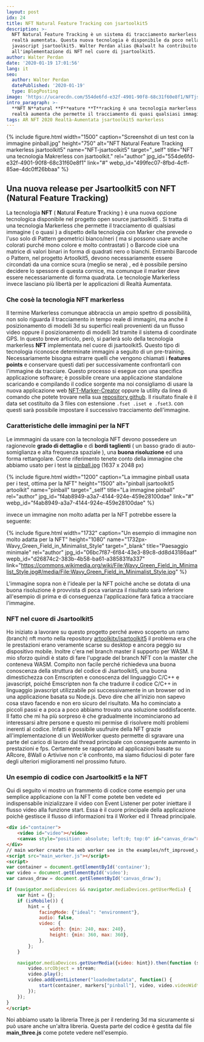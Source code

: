 ```yaml
---
layout: post
idx: 24
title: NFT Natural Feature Tracking con jsartoolkit5
description: >-
  NFT Natural Feature Tracking è un sistema di tracciamento markerless per la
  realtà aumentata. Questa nuova tecnologia è disponibile da poco nella libreria
  javascript jsartoolkit5. Walter Perdan alias @kalwalt ha contribuito
  all'implementazione di NFT nel cuore di jsartoolkit5.
author: Walter Perdan
date: '2020-01-19 17:01:56'
lang: it
seo:
  author: Walter Perdan
  datePublished: '2020-01-19'
  type: BlogPosting
image: 'https://ucarecdn.com/554de6fd-e32f-4901-90f8-68c31f60e8f1/NFTjsartoolkit5.jpeg'
intro_paragraph: >-
  **NFT N**atural **F**eature **T**racking è una tecnologia markerless per la
  realtà aumenta che permette il tracciamento di quasi qualsiasi immagine.
tags: AR NFT 2020 Realtà-Aumentata jsartoolkit5 markerless
---
```

{% include figure.html width="1500" caption="Screenshot di un test con la immagine pinball.jpg" height="750" alt="NFT Natural Feature Tracking markerless jsartoolkit5" name="NFT-jsartoolkit5" target="_self" title="NFT una tecnologia Makrerless con jsartoolkit." rel="author" jpg_id="554de6fd-e32f-4901-90f8-68c31f60e8f1" link="#" webp_id="499fec07-8fbd-4cff-85ae-4dc0ff26bbaa" %}

## Una nuova release per Jsartoolkit5 con NFT (Natural Feature Tracking)

La tecnologia **NFT** ( **N**atural **F**eature **T**racking ) è una nuova opzione tecnologica disponibile nel progetto open source jsartoolkit5 . Si tratta di una tecnologia Markerless che permette il tracciamento di qualsiasi immagine ( o quasi ) a dispetto della tecnologia con Marker che prevede o l'uso solo di Pattern geometrici bianco/neri ( ma si possono usare anche colorati purché mono colore e molto contrastati ) o Barcode cioè una matrice di valori binari in forma di quadrati nero o bianchi. Entrambi Barcode o Pattern, nel progetto Artoolkit5, devono necessariamente essere circondati da una cornice scura (meglio se nera) , ed è possibile persino decidere lo spessore di questa cornice, ma comunque il marker deve essere necessariamente di forma quadrata. Le tecnologie Markerless invece lasciano più libertà per le applicazioni di Realtà Aumentata. 

### Che cosè la tecnologia NFT markerless

Il termine Markerless comunque abbraccia un ampio spettro di possibilità, non solo riguarda il tracciamento in tempo reale di immagini, ma anche il posizionamento di modelli 3d su superfici reali provenienti da un flusso video oppure il posizionamento di modelli 3d tramite il sistema di coordinate GPS. In questo breve articolo, però, si parlerà solo della tecnologia markerless **NFT** implementata nel cuore di jsartoolkit5.  Questo tipo di tecnologia riconosce determinate immagini a seguito di un pre-training. Necessariamente bisogna estrarre quelli che vengono chiamati i **features points** e conservare questi dati per successivamente confrontarli con l'immagine da tracciare. Questo processo si esegue con una specifica applicazione software; è possibile creare una applicazione standalone scaricando e compilando il codice sorgente ma noi consigliamo di usare la nuova applicazione web [NFT-Marker-Creator](https://carnaux.github.io/NFT-Marker-Creator/) oppure la utility da linea di comando che potete trovare nella sua [repository github](https://github.com/Carnaux/NFT-Marker-Creator). Il risultato finale è il data set costituito da 3 files con estensione `.fset .iset e .fset3`. con questi sarà possibile impostare il successivo tracciamento dell'immagine.

### Caratteristiche delle immagini per la NFT

Le immmagini da usare con la tecnologia NFT devono possedere un ragionevole **grado di dettaglio** e di **bordi taglienti** ( un basso grado di auto-somiglianza e alta frequenza spaziale ), una **buona risoluzione** ed una forma rettangolare. Come riferimento tenete conto della immagine che abbiamo usato per i test la [pinball.jpg](https://github.com/artoolkitx/artoolkit5/blob/master/doc/Marker%20images/pinball.jpg) (1637 x 2048 px)

{% include figure.html width="1200" caption="La immagine pinball usata per i test, ottima per  la NFT" height="1500" alt="pinball jsartoolkit5 artoolkit" name="pinball" target="_self" title="La immagine pinball" rel="author" jpg_id="f4ab8949-a3a7-4144-924e-459e28100dae" link="#" webp_id="f4ab8949-a3a7-4144-924e-459e28100dae" %}

invece un immagine non molto adatta per la NFT potrebbe essere la seguente:

{% include figure.html width="1732" caption="Un esempio di immagine non molto adatta per la NFT" height="1080" name="1732px-Wavy_Green_Field_in_Minimalist_Style" target="_blank" title="Paesaggio minimale" rel="author" jpg_id="06bc7f87-6f84-43e3-89c8-dd8d43186aaf" wepb_id="d26874c2-383b-4b58-ba61-a385831fa337" link="https://commons.wikimedia.org/wiki/File:Wavy_Green_Field_in_Minimalist_Style.jpg#/media/File:Wavy_Green_Field_in_Minimalist_Style.jpg" %}

L'immagine sopra non è l'ideale per la NFT poiché anche se dotata di una buona risoluzione è provvista di poca varianza il risultato sarà inferiore all'esempio di prima e di conseguenza l'applicazione farà fatica a tracciare l'immagine.

### NFT nel cuore di Jsartoolkit5

Ho iniziato a lavorare su questo progetto perché avevo scoperto un ramo (branch) nft morto nella repository [artoolkitx/jsartoolkit5](https://github.com/artoolkitx/jsartoolkit5) il problema era che le prestazioni erano veramente scarse su desktop e ancora peggio su dispositivo mobile. Inoltre c'era nel branch master il supporto per WASM. Il mio sforzo quindi è stato di fare l'upgrade del branch NFT con la master che conteneva WASM. Compito non facile perché richiedeva una buona conoscenza della struttura del codice di Jsartoolkit5, una buona dimestichezza con Emscripten e conoscenza del linguaggio C/C++ e javascript, poiché Emscripten non fa che tradurre il codice C/C++ in linguaggio javascript utilizzabile poi successivamente in un browser od in una applicazione basata su Node.js. Devo dire che all'inizio non sapevo cosa stavo facendo e non ero sicuro del risultato. Ma ho cominciato a piccoli passi e a poca a poco abbiamo trovato una soluzione soddisfacente.  Il fatto che mi ha più sorpreso è che gradualmente incominciarono ad interessarsi altre persone e questo mi permise di risolvere molti problemi inerenti al codice. Infatti è possibile usufruire della NFT grazie all'implementazione di un WebWorker questo permette di sgravare una parte del carico di lavoro dal thread principale con conseguente aumento in prestazioni e fps. Certamente se rapportato ad applicazioni basate su ARcore, 8Wall o Artivive  non c'è confronto, ma siamo fiduciosi di poter fare degli ulteriori miglioramenti nel prossimo futuro.

### Un esempio di codice con Jsartoolkit5 e la NFT

Qui di seguito vi mostro un frammento di codice come esempio per una semplice applicazione con la NFT come potete ben vedete ed indispensabile inizializzare il video con Event Listener per poter iniettare il flusso video alla funzione start. Essa è il cuore principale della applicazione poichè gestisce il flusso di informazioni tra il Worker ed il Thread principale. 

```html
<div id="container">
    <video id="video"></video>
    <canvas style="position: absolute; left:0; top:0" id="canvas_draw"></canvas>
</div>
// main worker create the web worker see in the examples/nft_improved_worker for details
<script src="main_worker.js"></script>
<script>
var container = document.getElementById('container');
var video = document.getElementById('video');
var canvas_draw = document.getElementById('canvas_draw');

if (navigator.mediaDevices && navigator.mediaDevices.getUserMedia) {
    var hint = {};
    if (isMobile()) {
        hint = {
            facingMode: {"ideal": "environment"},
            audio: false,
            video: {
                width: {min: 240, max: 240},
                height: {min: 360, max: 360},
            },
        };
    }

    navigator.mediaDevices.getUserMedia({video: hint}).then(function (stream) {
        video.srcObject = stream;
        video.play();
        video.addEventListener("loadedmetadata", function() {
            start(container, markers["pinball"], video, video.videoWidth, video.videoHeight, canvas_draw, function() { statsMain.update() }, function() { statsWorker.update()) };
        });
    });
}
</script>
```

Noi abbiamo usato la libreria Three.js per il rendering 3d ma sicuramente si può usare anche un'altra libreria. Questa parte del codice è gestita dal file **main_three.js** come potete vedere nell'esempio.
